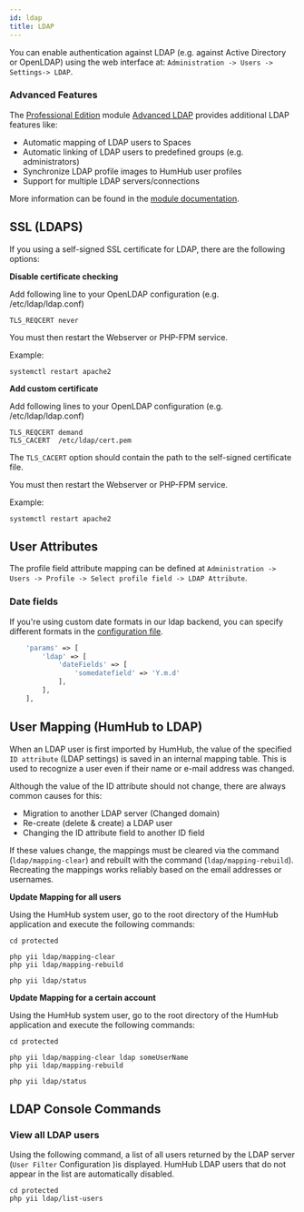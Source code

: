 ```yaml
---
id: ldap
title: LDAP
---
```


You can enable authentication against LDAP (e.g. against Active Directory or OpenLDAP) using the web interface at: `Administration -> Users -> Settings-> LDAP`.

### Advanced Features

The [Professional Edition](https://www.humhub.com/en/professional-edition) module [Advanced LDAP](https://www.humhub.com/en/marketplace/advanced-ldap) provides additional LDAP features like:

- Automatic mapping of LDAP users to Spaces
- Automatic linking of LDAP users to predefined groups (e.g. administrators)
- Synchronize LDAP profile images to HumHub user profiles
- Support for multiple LDAP servers/connections

More information can be found in the [module documentation](https://www.humhub.com/en/marketplace/advanced-ldap/#Manual).


## SSL (LDAPS)


If you using a self-signed SSL certificate for LDAP, there are the following options: 

**Disable certificate checking**

Add following line to your OpenLDAP configuration (e.g. /etc/ldap/ldap.conf)

```
TLS_REQCERT never
``` 

You must then restart the Webserver or PHP-FPM service. 

Example:

```
systemctl restart apache2
```


**Add custom certificate**


Add following lines to your OpenLDAP configuration (e.g. /etc/ldap/ldap.conf)

```
TLS_REQCERT demand
TLS_CACERT  /etc/ldap/cert.pem
```

The ``TLS_CACERT`` option should contain the path to the self-signed certificate file.

You must then restart the Webserver or PHP-FPM service.

Example:

```
systemctl restart apache2
```

## User Attributes

The profile field attribute mapping can be defined at `Administration -> Users -> Profile -> Select profile field -> LDAP Attribute`.

### Date fields

If you're using custom date formats in our ldap backend, you can specify different formats
in the [configuration file](advanced-configuration.md).

```php
    'params' => [
        'ldap' => [
            'dateFields' => [
                'somedatefield' => 'Y.m.d'
            ],
        ],
    ],
```


## User Mapping (HumHub to LDAP)

When an LDAP user is first imported by HumHub, the value of the specified `ID attribute` (LDAP settings) is saved in an internal mapping table.
This is used to recognize a user even if their name or e-mail address was changed.

Although the value of the ID attribute should not change, there are always common causes for this:

- Migration to another LDAP server (Changed domain)
- Re-create (delete & create) a LDAP user 
- Changing the ID attribute field to another ID field

If these values change, the mappings must be cleared via the command (`ldap/mapping-clear`) and rebuilt with the command (`ldap/mapping-rebuild`).
Recreating the mappings works reliably based on the email addresses or usernames.

**Update Mapping for all users**

Using the HumHub system user, go to the root directory of the HumHub application and execute the following commands: 

``` 
cd protected

php yii ldap/mapping-clear
php yii ldap/mapping-rebuild

php yii ldap/status
```

**Update Mapping for a certain account**

Using the HumHub system user, go to the root directory of the HumHub application and execute the following commands: 

``` 
cd protected

php yii ldap/mapping-clear ldap someUserName
php yii ldap/mapping-rebuild

php yii ldap/status
```

## LDAP Console Commands

### View all LDAP users

Using the following command, a list of all users returned by the LDAP server (`User Filter` Configuration )is displayed. HumHub LDAP users that do not appear in the list are automatically disabled.  

```
cd protected
php yii ldap/list-users
``` 

